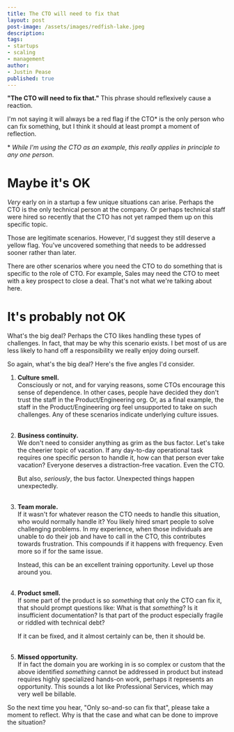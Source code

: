 ```yaml
---
title: The CTO will need to fix that
layout: post
post-image: /assets/images/redfish-lake.jpeg
description: 
tags:
- startups
- scaling
- management
author: 
- Justin Pease
published: true
---
```


**"The CTO will need to fix that."** This phrase should reflexively cause a
reaction. 

I'm not saying it will always be a red flag if the CTO* is
the only person who can fix something, but I think it should at least prompt a
moment of reflection.

\* *While I'm using the CTO as an example, this really applies in principle to
any one person.*

# Maybe it's OK

*Very* early on in a startup a few unique situations can arise. Perhaps the CTO
is the only technical person at the company. Or perhaps technical staff were
hired so recently that the CTO has not yet ramped them up on this specific
topic.

Those are legitimate scenarios. However, I'd suggest they still deserve a yellow
flag. You've uncovered something that needs to be addressed sooner rather than
later.

There are other scenarios where you need the CTO to do something that is
specific to the role of CTO. For example, Sales may need the CTO to meet with
a key prospect to close a deal. That's not what we're talking about here.

# It's probably not OK

What's the big deal? Perhaps the CTO likes handling these types of challenges.
In fact, that may be why this scenario exists. I bet most of us are less likely
to hand off a responsibility we really enjoy doing ourself.

So again, what's the big deal? Here's the five angles I'd consider.

1. **Culture smell.**  
Consciously or not, and for varying reasons, some CTOs encourage this sense of
dependence. In other cases, people have decided they don't trust the staff in
the Product/Engineering org. Or, as a final example, the staff in the
Product/Engineering org feel unsupported to take on such challenges. Any of
these scenarios indicate underlying culture issues.  
&nbsp;  

2. **Business continuity.**  
We don't need to consider anything as grim as the bus factor. Let's take the
cheerier topic of vacation. If any day-to-day operational task requires one
specific person to handle it, how can that person ever take vacation? Everyone
deserves a distraction-free vacation. Even the CTO.

    But also, *seriously*, the bus factor. Unexpected things happen unexpectedly.  
&nbsp;  

3. **Team morale.**  
If it wasn't for whatever reason the CTO needs to handle this situation, who
would normally handle it? You likely hired smart people to solve challenging
problems. In my experience, when those individuals are unable to do their job
and have to call in the CTO, this contributes towards frustration. This
compounds if it happens with frequency. Even more so if for the same issue.

    Instead, this can be an excellent training opportunity. Level up those
around you.  
&nbsp;  

4. **Product smell.**  
If some part of the product is so *something* that only the CTO can fix it,
that should prompt questions like: What is that *something*? Is it insufficient
documentation? Is that part of the product especially fragile or riddled with
technical debt?

    If it can be fixed, and it almost certainly can be, then it should be.  
&nbsp;  

5. **Missed opportunity.**  
If in fact the domain you are working in is so complex or custom that the above
identified *something* cannot be addressed in product but instead requires
highly specialized hands-on work, perhaps it represents an opportunity. This
sounds a lot like Professional Services, which may very well be billable.

So the next time you hear, "Only so-and-so can fix that", please take a moment
to reflect. Why is that the case and what can be done to improve the situation?
